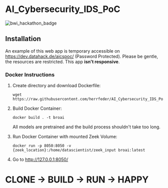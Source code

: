 # AI_Cybersecurity_IDS_PoC

![bwi_hackathon_badge](https://abload.de/img/bwi_dataanalyticshack7ujy4.png)

## Installation

An example of this web app is temporary accessible on https://dev.datahack.de/aicspoc/ (Password Protected).
Please be gentle, the resources are restricted. This app __isn't responsive__.

### Docker Instructions

1. Create directory and download Dockerfile:
    ```
    wget https://raw.githubusercontent.com/herrfeder/AI_Cybersecurity_IDS_PoC/main/Dockerfile
    ```

2. Build Docker Container:
    ```
    docker build . -t broai
    ```
    
    All models are pretrained and the build process shouldn't take too long.
    
3. Run Docker Container with mounted Zeek Volume:
    ```
    docker run -p 8050:8050 -v {zeek_location}:/home/datascientist/zeek_input broai:latest
    ```

4. Go to http://127.0.0.1:8050/


# CLONE -> BUILD -> RUN -> HAPPY
